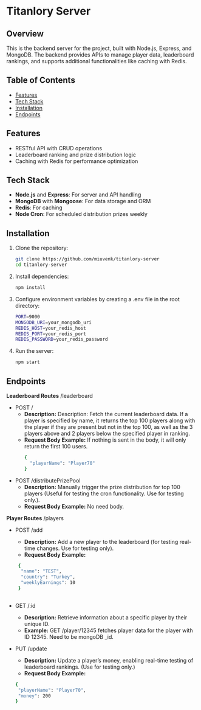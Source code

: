 # Titanlory Server

## Overview
This is the backend server for the project, built with Node.js, Express, and MongoDB. The backend provides APIs to manage player data, leaderboard rankings, and supports additional functionalities like caching with Redis.

## Table of Contents

- [Features](#features)
- [Tech Stack](#teck-stack)
- [Installation](#installation)
- [Endpoints](#endpoints)

## Features
- RESTful API with CRUD operations
- Leaderboard ranking and prize distribution logic
- Caching with Redis for performance optimization

## Tech Stack
- **Node.js** and **Express**: For server and API handling
- **MongoDB** with **Mongoose**: For data storage and ORM
- **Redis**: For caching
- **Node Cron**: For scheduled distribution prizes weekly

## Installation
1. Clone the repository:
   ```bash
   git clone https://github.com/miuvenk/titanlory-server
   cd titanlory-server

2. Install dependencies:
   ```bash
   npm install

3. Configure environment variables by creating a .env file in the root directory:
   ```bash
   PORT=9000
   MONGODB_URI=your_mongodb_uri
   REDIS_HOST=your_redis_host
   REDIS_PORT=your_redis_port
   REDIS_PASSWORD=your_redis_password

4. Run the server:
   ```bash
   npm start

## Endpoints
 **Leaderboard Routes** /leaderboard
 - POST /
    - **Description:** Description: Fetch the current leaderboard data. If a player is specified by name, it returns the top 100 players along with the player if they are present but not in the top 100, as well as the 3 players above and 2 players below the specified player in ranking.
    - **Request Body Example:** 
      If nothing is sent in the body, it will only return the first 100 users. 
      ```bash
      { 
        "playerName": "Player70" 
      } 

  - POST /distributePrizePool
    - **Description:** Manually trigger the prize distribution for top 100 players (Useful for testing the cron functionality. Use for testing only.).
    - **Request Body Example:** No need body.
 
**Player Routes** /players
  - POST /add
    - **Description:** Add a new player to the leaderboard (for testing real-time changes. Use for testing only).
    - **Request Body Example:** 
    ```bash
     {
      "name": "TEST",
      "country": "Turkey",
      "weeklyEarnings": 10
     }
  
 - GET /:id
    - **Description:** Retrieve information about a specific player by their unique ID.
    - **Example:** GET /player/12345 fetches player data for the player with ID 12345. Need to be mongoDB _id.

  - PUT /update
     - **Description:** Update a player’s money, enabling real-time testing of leaderboard rankings. (Use for testing only.)
     - **Request Body Example:** 
     ```bash
     {
      "playerName": "Player70",
      "money": 200
     }

